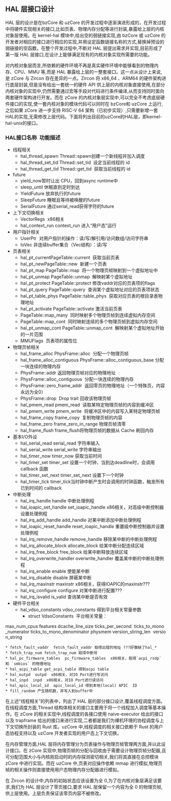 ## HAL 层接口设计

HAL 层的设计是在bzCore 和 uzCore 的开发过程中逐渐演进形成的，在开发过程中将硬件实现相关的接口,比如页表、物理内存分配等进行封装,暴露给上层的内核对象层使用。在 kernel­-hal 模块中,给出空的弱链接实现,由 bzCore 或 uzCore 的开发者对相应的接口进行相应的实现,并用设定函数链接名称的方式,替换掉预设的弱链接的空函数。在整个开发过程中,不断对 HAL 层提出需求并实现,目前形成了第一版 HAL 层接口,在设计上能够满足现有的内核对象实现所需要的功能。

对内核对象层而言,所依赖的硬件环境不再是真实硬件环境中能够看到的物理内存、CPU、MMU 等,而是 HAL 暴露给上层的一整套接口。这一点从设计上来说,是 zCore 与 Zircon 存在差异的一点。Zircon 将 x86_64 、ARM64 的硬件架构进行底层封装,但是没有给出一套统一的硬件 API 供上层的内核对象直接使用,在部分内核对象的实现中,仍然需要通过宏等手段对代码进行条件编译,从而支持同时面向两套硬件架构进行开发。而在 zCore 的内核对象层实现中,可以完全不考虑底层硬件接口的实现,使一套内核对象的模块代码可以同时在 bzCore和 uzCore 上运行,之后如果 zCore 进一步支持 RISC-V 64 架构（已初步实现）,只需要新增一套 HAL的实现,无需修改上层代码。下面将列出目前的uzCore的HAL层，即kernel-hal-unix的接口。


### **HAL接口名称    功能描述**

* 线程相关
  * hal_thread_spawn  Thread::spawn创建一个新线程并加入调度
  * hal_thread_set_tid Thread::set_tid  设定当前线程的 id
  * hal_thread_get_tid Thread::get_tid  获取当前线程的 id
* future
  * yield_now暂时让出 CPU，回到async runtime中
  * sleep_until 休眠直到定时到达
  * YieldFuture 放弃执行的future
  * SleepFuture 睡眠且等待被唤醒的future
  * SerialFuture 通过serial_read获得字符的future
* 上下文切换相关
  * VectorRegs  x86相关
  * hal_context_run context_run 进入“用户态”运行
* 用户指针相关
  * UserPtr  对用户指针的操作：读/写/解引用/访问数组/访问字符串
  * IoVec 非连续buffer集合（Vec结构）：读/写
* 页表相关
  * hal_pt_currentPageTable::current  获取当前页表
  * hal_pt_newPageTable::new  新建一个页表
  * hal_pt_map PageTable::map  将一个物理页帧映射到一个虚拟地址中
  * hal_pt_unmap PageTable::unmap  解映射某个虚拟地址
  * hal_pt_protect PageTable::protect 修改vaddr对应的页表项的flags
  * hal_pt_query PageTable::query  查询某个虚拟地址对应的页表项状态
  * hal_pt_table_phys PageTable::table_phys  获取对应页表的根目录表物理地址
  * hal_pt_activate PageTable::activate 激活当前页表
  * PageTable::map_many  同时映射多个物理页帧到连续虚拟内存空间
  * PageTable::map_cont  同时映射连续的多个物理页帧到虚拟内存空间
  * hal_pt_unmap_cont PageTable::unmap_cont  解映射某个虚拟地址开始的一片范围
  * MMUFlags  页表项的属性位
* 物理页帧相关
  * hal_frame_alloc PhysFrame::alloc  分配一个物理页帧
  * hal_frame_alloc_contiguous  PhysFrame::alloc_contiguous_base  分配一块连续的物理内存
  * PhysFrame::addr  返回物理页帧对应的物理地址
  * PhysFrame::alloc_contiguous  分配一块连续的物理内存
  * PhysFrame::zero_frame_addr  返回零页的物理地址（一个特殊页，内容永远为全0）
  * PhysFrame::drop  Drop trait 回收该物理页帧
  * hal_pmem_read pmem_read  读取某特定物理页帧的内容到缓冲区
  * hal_pmem_write pmem_write  将缓冲区中的内容写入某特定物理页帧
  * hal_frame_copy frame_copy  复制物理页帧的内容
  * hal_frame_zero  frame_zero_in_range  物理页帧清零
  * hal_frame_flush  frame_flush将物理页帧的数据从 Cache 刷回内存
* 基本I/O外设
  * hal_serial_read  serial_read  字符串输入
  * hal_serial_write  serial_write  字符串输出
  * hal_timer_now  timer_now 获取当前时间
  * hal_timer_set  timer_set 设置一个时钟，当到达deadline时，会调用 callback 函数
  * hal_timer_set_next  timer_set_next  设置下一个时钟
  * hal_timer_tick  timer_tick当时钟中断产生时会调用的时钟函数，触发所有已到时间的 callback
* 中断处理
  * hal_irq_handle  handle 中断处理例程
  * hal_ioapic_set_handle set_ioapic_handle x86相关，对高级中断控制器设置处理例程
  * hal_irq_add_handle  add_handle 对某中断添加中断处理例程
  * hal_ioapic_reset_handle reset_ioapic_handle 重置级中断控制器并设置处理例程
  * hal_irq_remove_handle  remove_handle 移除某中断的中断处理例程
  * hal_irq_allocate_block  allocate_block 给某中断分配连续区域
  * hal_irq_free_block  free_block 给某中断释放连续区域
  * hal_irq_overwrite_handler  overwrite_handler 覆盖某中断的中断处理例程
  * hal_irq_enable  enable  使能某中断
  * hal_irq_disable disable  屏蔽某中断
  * hal_irq_maxinstr maxinstr  x86相关，获得IOAPIC的maxinstr???
  * hal_irq_configure  configure  对某中断进行配置???
  * hal_irq_isvalid  is_valid 查询某中断是否有效
* 硬件平台相关
  * hal_vdso_constants  vdso_constants  得到平台相关常量参数
    * struct VdsoConstants  平台相关常量：

max_num_cpus features dcache_line_size ticks_per_second  ticks_to_mono_numerator ticks_to_mono_denominator physmem version_string_len  version_string

    * fetch_fault_vaddr  fetch_fault_vaddr 取得出错的地址 ???好像缺了hal_*
    * fetch_trap_num fetch_trap_num 取得中断号
    * hal_pc_firmware_tables  pc_firmware_tables  x86相关，取得`acpi_rsdp` 和 `smbios` 的物理地址
    * hal_acpi_table get_acpi_table 得到acpi table
    * hal_outpd  outpd  x86相关，对IO Port进行写访问
    * hal_inpd  inpd  x86相关，对IO Port进行读访问
    * hal_apic_local_id  apic_local_id 得到本地(local) APIC  ID
    * fill_random 产生随机数，并写入到buffer中

在上述“线程相关”的列表中，列出了 HAL 层的部分接口设计,覆盖线程调度方面。在线程调度方面,Thread 结构体相关的接口主要用于将一个线程加入调度等基本操作。在 zCore 的相关实现中,线程调度的各接口使用 naive­-executor 给出的接口以及 trapframe­ 给出的接口来进行实现,二者都是我们为裸机环境的协程调度与上下文切换所封装的 Rust 库。uzCore 中,线程调度的相关接口依赖于 Rust 的用户态协程支持以及 uzCore 开发者实现的用户态上下文切换。

在内存管理方面,HAL 层将内存管理分为页表操作与物理页帧管理两方面,并以此设计接口。在 zCore 实现中,物理页帧的分配与回收由于需要设计物理页帧分配器,且可分配范围大小与内核刚启动时的内存探测密切相关,我们将其直接在总控模块 zCore 中进行实现。而在 uzCore 中,页表对应操作依赖 mmap 进行模拟,物理页帧的相关操作则直接使用用户态物理内存分配器进行模拟。

在 Zircon 的设计中,内存的初始状态应该设置为全 0,为了在内核对象层满足该要求,我们为 HAL 层设计了零页接口,要求 HAL 层保留一个内容为全 0 的物理页帧,供上层使用。上层负责保证该零页内容不被修改。